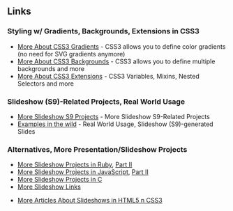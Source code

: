 
## Links

### Styling w/ Gradients, Backgrounds, Extensions in CSS3

* [More About CSS3 Gradients](CSS3-GRADIENTS.md) - CSS3 allows you to define color gradients (no need for SVG gradients anymore)
* [More About CSS3 Backgrounds](CSS3-BACKGROUNDS.md) - CSS3 allows you to define multiple backgrounds and more
* [More About CSS3 Extensions](CSS3-EXTENSIONS.md) - CSS3 Variables, Mixins, Nested Selectors and more


### Slideshow (S9)-Related Projects, Real World Usage

* [More Slideshow S9 Projects](S9-PROJECTS.md) -  More Slideshow S9-Related Projects
* [Examples in the wild](S9-EXAMPLES.md)  - Real World Usage, Slideshow (S9)-generated Slides


### Alternatives, More Presentation/Slideshow Projects

* [More Slideshow Projects in Ruby](RUBY.md), [Part II](RUBY-LIBS.md)
* [More Slideshow Projects in JavaScript](JS.md), [Part II](JS-LIBS.md)
* [More Slideshow Projects in C](C.md)
* [More Slideshow Links](MORE.md)

<!-- div -->

* [More Articles About Slideshows in HTML5 n CSS3](MORE-ARTICLES.md)

